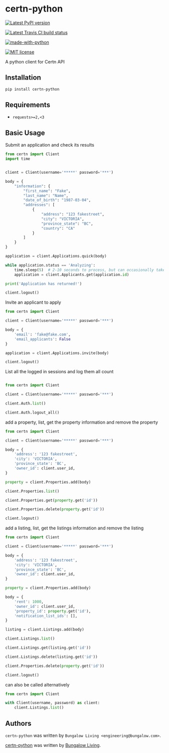 certn-python
============

[![Latest PyPI version](https://img.shields.io/pypi/v/certn-python.svg)](https://pypi.python.org/pypi/certn-python)

[![Latest Travis CI build status](https://travis-ci.com/livebungalow/certn-python.png)](https://travis-ci.com/livebungalow/certn-python)

[![made-with-python](https://img.shields.io/badge/Made%20with-Python-1f425f.svg)](https://www.python.org/)

[![MIT license](https://img.shields.io/badge/License-MIT-blue.svg)](https://lbesson.mit-license.org/)


A python client for Certn API


Installation
------------

```bash
pip install certn-python
```

Requirements
------------

 - ```requests>=2,<3```

Basic Usage
-----------

Submit an application and check its results


```python
from certn import Client
import time


client = Client(username='*****' password='***')

body = {
    "information": {
        "first_name": "Fake",
        "last_name": "Name",
        "date_of_birth": "1987-03-04",
        "addresses": [
            {
                "address": "123 fakestreet",
                "city": "VICTORIA",
                "province_state": "BC",
                "country": "CA"
            }
        ]
    }
}

application = client.Applications.quick(body)

while application.status == 'Analyzing':
    time.sleep(5)  # 2-10 seconds to process, but can occasionally take up to 300 seconds
    application = client.Applicants.get(application.id)

print('Application has returned!')

client.logout()
```

Invite an applicant to apply

```python
from certn import Client

client = Client(username='*****' password='***')

body = {
    'email': 'fake@fake.com',
    'email_applicants': False
}

application = client.Applications.invite(body)

client.logout()
```

List all the logged in sessions and log them all count

```python

from certn import Client

client = Client(username='*****' password='***')

client.Auth.list()

client.Auth.logout_all()
```

add a property, list, get the property information and remove the property

```python
from certn import Client

client = Client(username='*****' password='***')

body = {
    'address': '123 fakestreet',
    'city': 'VICTORIA',
    'province_state': 'BC',
    'owner_id': client.user_id,
}

property = client.Properties.add(body)

client.Properties.list()

client.Properties.get(property.get('id'))

client.Properties.delete(property.get('id'))

client.logout()
```

add a listing, list, get the listings information and remove the listing

```python
from certn import Client

client = Client(username='*****' password='***')

body = {
    'address': '123 fakestreet',
    'city': 'VICTORIA',
    'province_state': 'BC',
    'owner_id': client.user_id,
}

property = client.Properties.add(body)

body = {
    'rent': 1000,
    'owner_id': client.user_id,
    'property_id': property.get('id'),
    'notification_list_ids': [],
}

listing = client.Listings.add(body)

client.Listings.list()

client.Listings.get(listing.get('id'))

client.Listings.delete(listing.get('id'))

client.Properties.delete(property.get('id'))

client.logout()
```

can also be called alternatively

```python
from certn import Client

with Client(username, password) as client:
    client.Listings.list()

```

Authors
-------

`certn-python` was written by `Bungalow Living <engineering@bungalow.com>`.


[certn-python](#certn-python) was written by [Bungalow
Living](engineering@bungalow.com).
